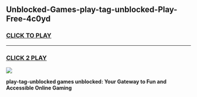 
## Unblocked-Games-play-tag-unblocked-Play-Free-4c0yd
<h3>
<a href="https://premium76.site?title=play-tag-unblocked&ref=18A1">CLICK TO PLAY</a></h3>
<hr>

<h3>
<a href="https://premium76.site?title=play-tag-unblocked&ref=18A1">CLICK 2 PLAY</a>
  
</h3>

<a href="https://premium76.site?title=play-tag-unblocked&ref=18A1"><img src="https://clearcache.store/games.png"></a>


**play-tag-unblocked games unblocked: Your Gateway to Fun and Accessible Online Gaming**
